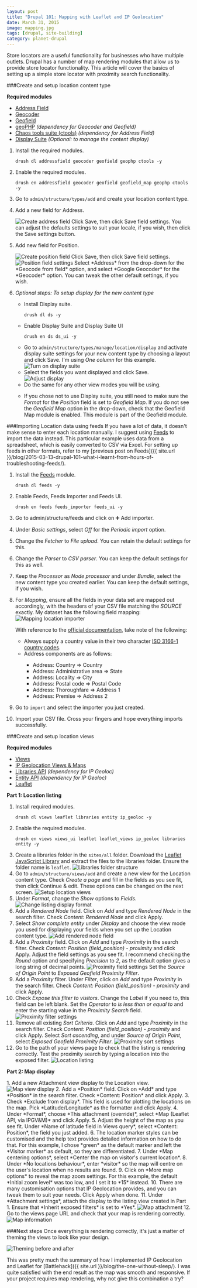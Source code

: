 ```yaml
---
layout: post
title: "Drupal 101: Mapping with Leaflet and IP Geolocation"
date: March 31, 2015
image: mapping.jpg
tags: [drupal, site-building]
category: planet-drupal
---
```

Store locators are a useful functionality for businesses who have multiple outlets. Drupal has a number of map rendering modules that allow us to provide store locator functionality. This article will cover the basics of setting up a simple store locator with proximity search functionality.

###Create and setup location content type
<p class="no-margin"><strong>Required modules</strong></p>
<ul>
<li class="no-margin"><a href="https://www.drupal.org/project/addressfield">Address Field</a></li>
<li class="no-margin"><a href="https://www.drupal.org/project/geocoder">Geocoder</a></li>
<li class="no-margin"><a href="https://www.drupal.org/project/geofield">Geofield</a></li>
<li class="no-margin"><a href="https://www.drupal.org/project/geophp">geoPHP</a><em> (dependency for Geocoder and Geofield)</em></li>
<li class="no-margin"><a href="https://www.drupal.org/project/ctools">Chaos tools suite (ctools)</a><em> (dependency for Address Field)</em></li>
<li><a href="https://www.drupal.org/project/ds">Display Suite</a><em> (Optional: to manage the content display)</em></li>
</ul>

1. Install the required modules.
    <pre><code class="language-bash">drush dl addressfield geocoder geofield geophp ctools -y</code></pre>
2. Enable the required modules.
    <pre><code class="language-bash">drush en addressfield geocoder geofield geofield_map geophp ctools -y</code></pre>
3. Go to <code class="language-bash">admin/structure/types/add</code> and create your location content type.
4. Add a new field for Address.

    <img src="{{ site.url }}/images/posts/maps/address-field.jpg" alt="Create address field"/>
    Click Save, then click Save field settings. You can adjust the defaults settings to suit your locale, if you wish, then click the Save settings button.
5. Add new field for Position.

    <img src="{{ site.url }}/images/posts/maps/position-field.jpg" alt="Create position field"/>
    Click Save, then click Save field settings.

    <img src="{{ site.url }}/images/posts/maps/position-field-settings.jpg" alt="Position field settings"/>
    Select *Address* from the drop-down for the *Geocode from field* option, and select *Google Geocoder* for the *Geocoder* option. You can tweak the other default settings, if you wish.
6. *Optional steps: To setup display for the new content type* 
    <ul>
    <li class="no-margin">Install Display suite.</li>
    <pre><code class="language-bash">drush dl ds -y</code></pre>
    <li class="no-margin">Enable Display Suite and Display Suite UI</li>
    <pre><code class="language-bash">drush en ds ds_ui -y</code></pre>
    <li class="no-margin">Go to <code class="language-bash">admin/structure/types/manage/location/display</code> and activate display suite settings for your new content type by choosing a layout and click Save. I'm using <em>One column</em> for this example.
    <img src="{{ site.url }}/images/posts/maps/display-suite.jpg" alt="Turn on display suite"/>
    <li class="no-margin">Select the fields you want displayed and click Save.</li>
    <img src="{{ site.url }}/images/posts/maps/display-suite-2.jpg" alt="Adjust display"/>
    <li class="no-margin">Do the same for any other view modes you will be using.</li>
7. If you chose not to use Display suite, you still need to make sure the *Format* for the *Position* field is set to *Geofield Map*. If you do not see the *Geofield Map* option in the drop-down, check that the Geofield Map module is enabled. This module is part of the Geofield module.

###Importing Location data using feeds
If you have a lot of data, it doesn't make sense to enter each location manually. I suggest using [Feeds](https://www.drupal.org/project/feeds) to import the data instead. This particular example uses data from a spreadsheet, which is easily converted to CSV via Excel. For setting up feeds in other formats, refer to my [previous post on Feeds]({{ site.url }}/blog/2015-03-13-drupal-101-what-i-learnt-from-hours-of-troubleshooting-feeds/). 

1. Install the [Feeds](https://www.drupal.org/project/feeds) module.
    <pre><code class="language-bash">drush dl feeds -y</code></pre>
2. Enable Feeds, Feeds Importer and Feeds UI.
    <pre><code class="language-bash">drush en feeds feeds_importer feeds_ui -y</code></pre>
3. Go to admin/structure/feeds and click on &#10133; Add importer.
4. Under *Basic settings*, select *Off* for the *Periodic import* option.
5. Change the *Fetcher* to *File upload*. You can retain the default settings for this.
6. Change the *Parser* to *CSV parser*. You can keep the default settings for this as well.
7. Keep the *Processor* as *Node processor* and under *Bundle*, select the new content type you created earlier. You can keep the default settings, if you wish.
8. For *Mapping*, ensure all the fields in your data set are mapped out accordingly, with the headers of your CSV file matching the *SOURCE* exactly. My dataset has the following field mapping:
    <img src="{{ site.url }}/images/posts/maps/field-mapping.jpg" alt="Mapping location importer"/>

    <p class="no-margin">With reference to the <a href="https://www.drupal.org/node/1988472">official documentation</a>, take note of the following:</p>
    <ul>
    <li class="no-margin">Always supply a country value in their two character <a href="http://en.wikipedia.org/wiki/ISO_3166-1">ISO 3166-1 country codes</a>.</li>
    <li class="no-margin">Address components are as follows:</li>
        <ul>
        <li class="no-margin">Address: Country => Country</li>
        <li class="no-margin">Address: Administrative area => State</li>
        <li class="no-margin">Address: Locality => City</li>
        <li class="no-margin">Address: Postal code => Postal Code</li>
        <li class="no-margin">Address: Thoroughfare => Address 1</li>
        <li class="no-margin">Address: Premise => Address 2</li>
        </ul>
    </ul>
9. Go to <code class="language-bash">import</code> and select the importer you just created.
10. Import your CSV file. Cross your fingers and hope everything imports successfully.

###Create and setup location views
<p class="no-margin"><strong>Required modules</strong></p>
<ul>
<li class="no-margin"><a href="https://www.drupal.org/project/views">Views</a></li>
<li class="no-margin"><a href="https://www.drupal.org/project/ip_geoloc">IP Geolocation Views & Maps</a></li>
<li class="no-margin"><a href="https://www.drupal.org/project/libraries">Libraries API</a><em> (dependency for IP Geoloc)</em></li>
<li class="no-margin"><a href="https://www.drupal.org/project/entity">Entity API</a><em> (dependency for IP Geoloc)</em></li>
<li><a href="https://www.drupal.org/project/leaflet">Leaflet</a></li>
</ul>
<p class="no-margin"><strong>Part 1: Location listing</strong></p>

1. Install required modules.
    <pre><code class="language-bash">drush dl views leaflet libraries entity ip_geoloc -y</code></pre>
2. Enable the required modules.
    <pre><code class="language-bash">drush en views views_ui leaflet leaflet_views ip_geoloc libraries entity -y</code></pre>
3. Create a libraries folder in the <code class="language-bash">sites/all</code> folder. Download the [Leaflet JavaScript Library](http://leafletjs.com/download.html) and extract the files to the libraries folder. Ensure the folder name is <code class="language-bash">leaflet</code>.
    <img src="{{ site.url }}/images/posts/maps/libraries-folder.jpg" alt="Libraries folder structure"/>
4. Go to <code class="language-bash">admin/structure/views/add</code> and create a new view for the Location content type. Check *Create a page* and fill in the fields as you see fit, then click Continue & edit. These options can be changed on the next screen.
    <img src="{{ site.url }}/images/posts/maps/views.jpg" alt="Setup location views"/>
5. Under *Format*, change the *Show* options to *Fields*.
    <img src="{{ site.url }}/images/posts/maps/listing-format.jpg" alt="Change listing display format"/>
6. Add a *Rendered Node* field. Click on *Add* and type *Rendered Node* in the search filter. Check *Content: Rendered Node* and click Apply.
7. Select *Show complete entity* under *Display* and choose the view mode you used for displaying your fields when you set up the Location content type.
    <img src="{{ site.url }}/images/posts/maps/rendered-node.jpg" alt="Add rendered node field"/>
8. Add a *Proximity* field. Click on *Add* and type *Proximity* in the search filter. Check *Content: Position (field_position) - proximity* and click Apply. Adjust the field settings as you see fit. I recommend checking the *Round* option and specifying *Precision* to *2*, as the default option gives a long string of decimal points.
    <img src="{{ site.url }}/images/posts/maps/proximity-field.jpg" alt="Proximity field settings"/>
    Set the *Source of Origin Point* to *Exposed Geofield Proximity Filter*.
9. Add a *Proximity* filter. Under *Filter*, click on *Add* and type *Proximity* in the search filter. Check *Content: Position (field_position) - proximity* and click Apply.
10. Check *Expose this filter to visitors*. Change the *Label* if you need to, this field can be left blank. Set the *Operator* to *is less than or equal to* and enter the starting value in the *Proximity Search* field.
    <img src="{{ site.url }}/images/posts/maps/proximity-filter.jpg" alt="Proximity filter settings"/>
11. Remove all existing *Sort Criteria*. Click on *Add* and type *Proximity* in the search filter. Check *Content: Position (field_position) - proximity* and click Apply. Select *Sort ascending*, and under *Source of Origin Point*, select *Exposed Geofield Proximity Filter*.
    <img src="{{ site.url }}/images/posts/maps/proximity-sort.jpg" alt="Proximity sort settings"/>
12. Go to the path of your views page to check that the listing is rendering correctly. Test the proximity search by typing a location into the exposed filter.
    <img src="{{ site.url }}/images/posts/maps/location-listing.jpg" alt="Location listing"/>

<p class="no-margin"><strong>Part 2: Map display</strong></p>
1. Add a new Attachment view display to the Location view.
    <img src="{{ site.url }}/images/posts/maps/map-view.jpg" alt="Map view display"/>
2. Add a *Position* field. Click on *Add* and type *Position* in the search filter. Check *Content: Position* and click Apply. 
3. Check *Exclude from display*. This field is used for plotting the locations on the map. Pick *Latitude/Longitude* as the formatter and click Apply.
4. Under *Format*, choose *This attachment (override)*, select *Map (Leaflet API, via IPGV&M)* and click Apply. 
5. Adjust the height of the map as you see fit. Under *Name of latitude field in Views query*, select *Content: Position*, the field you just added.
6. The location marker styles can be customised and the help text provides detailed information on how to do that. For this example, I chose *green* as the default marker and left the *Visitor marker* as default, so they are differentiated.
7. Under *Map centering options*, select *Center the map on visitor's current location*.
8. Under *No locations behaviour*, enter *visitor* so the map will centre on the user's location when no results are found.
9. Click on *More map options* to reveal the map zoom settings. For this example, the default *Initial zoom level* was too low, and I set it to *15* instead.
10. There are many customisation options that IP Geolocation provides, and you can tweak them to suit your needs. Click Apply when done.
11. Under *Attachment settings*, attach the display to the listing view created in Part 1. Ensure that *Inherit exposed filters* is set to *Yes*. 
    <img src="{{ site.url }}/images/posts/maps/map-attachment.jpg" alt="Map attachment"/>
12. Go to the views page URL and check that your map is rendering correctly.
    <img src="{{ site.url }}/images/posts/maps/map-pop-up.jpg" alt="Map information"/>

###Next steps
Once everything is rendering correctly, it's just a matter of theming the views to look like your design.

<img src="{{ site.url }}/images/posts/maps/theming-ba.jpg" alt="Theming before and after"/>

This was pretty much the summary of how I implemented IP Geolocation and Leaflet for [Battlehack]({{ site.url }}/blog/the-one-without-sleep/). I was quite satisfied with the end result as the map was smooth and responsive. If your project requires map rendering, why not give this combination a try?
